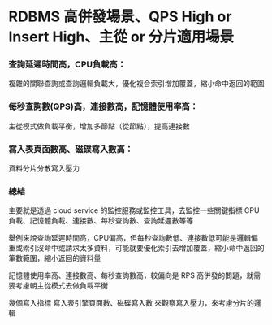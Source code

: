 # RDBMS 高併發場景、QPS High or Insert High、主從 or 分片適用場景

### 查詢延遲時間高，CPU負載高：

複雜的關聯查詢或查詢邏輯負載大，優化複合索引增加覆蓋，縮小命中返回的範圍

### 每秒查詢數(QPS)高，連接數高，記憶體使用率高：

主從模式做負載平衡，增加多節點（從節點），提高連接數

### 寫入表頁面數高、磁碟寫入數高：

資料分片分散寫入壓力

### 總結

主要就是透過 cloud service 的監控服務或監控工具，去監控一些關鍵指標 CPU 負載、記憶體負載、連接數、每秒查詢數、查詢延遲數等等

舉例來說查詢延遲時間高，CPU偏高，但每秒查詢數低、連接數低可能是邏輯偏重或索引沒命中或請求太多資料，可能就要優化索引去增加覆蓋，縮小命中返回的筆數範圍，縮小返回的資料量

記憶體使用率高、連接數高、每秒查詢數高，較偏向是 RPS 高併發的問題，就需要考慮朝主從模式去做負載平衡

幾個寫入指標 寫入表引擎頁面數、磁碟寫入數 來觀察寫入壓力，來考慮分片的邏輯
